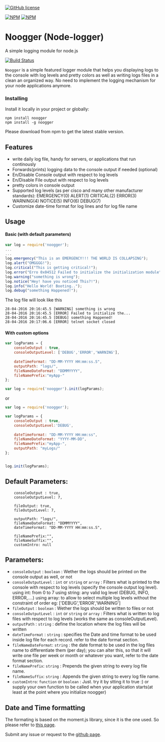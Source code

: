 [![GitHub license](https://img.shields.io/github/license/mashape/apistatus.svg)](https://github.com/mkozjak/node-telnet-client/blob/master/LICENSE)

[![NPM](https://nodei.co/npm/noogger.png?downloads=true&downloadRank=true&stars=true)](https://nodei.co/npm/noogger/)
[![NPM](https://nodei.co/npm-dl/noogger.png?height=2)](https://nodei.co/npm/noogger/)

# Noogger (Node-logger)

A simple logging module for node.js


[![Build Status](https://travis-ci.org/websockets/ws.svg?branch=master)](https://travis-ci.org/websockets/ws)

`Noogger` is a simple featured logger module that helps you displaying logs to the console with log levels and pretty colors
 as well as writing logs files in a clean an organized way.
No need to implement the logging mechanism for your node applications anymore.


### Installing
Install it locally in your project or globally:
```
npm install noogger
npm install -g noogger
```

Please download from npm to get the latest stable version.

## Features

-  write daily log file, handy for servers, or applications that run continously
-  Forwards(prints) logging data to the console output if needed (optional)
-  En/Disable Console output with respect to log levels 
-  En/Disable File output with respect to log levels 
-  pretty colors in console output
-  Supported log levels (as per cisco and many other manufacturer standards):
	EMERGENCY(0)
	ALERT(1)
	CRITICAL(2)
	ERROR(3)
	WARNING(4)
	NOTICE(5)
	INFO(6)
	DEBUG(7)
-  Customize date-time format for log lines and for log file name

## Usage

#### Basic (with default parameters)

```js
var log = require('noogger');
...
...
log.emergency("This is an EMERGENCY!!! THE WORLD IS COLLAPSING");
log.alert("OMGGGG!");
log.critical("This is getting critical!");
log.error("Erro 0x04512 Failed to initialize the initialization module");
log.warning("something is wrong");
log.notice("Hey! have you noticed This?!");
log.info("Hello World! Booting..");
log.debug("something Happened!");

```
The log file will look like this
```
28-04-2016 20:16:45.5 [WARNING] something is wrong
28-04-2016 20:16:45.5 [ERROR] Failed to initialize the...
28-04-2016 20:16:45.5 [DEBUG] something Happened!
28-04-2016 20:17:06.6 [ERROR] telnet socket closed
```

#### With custom options

```js
var logParams = {
	consoleOutput : true,
	consoleOutputLevel: ['DEBUG','ERROR','WARNING'],
	
	dateTimeFormat: "DD-MM-YYYY HH:mm:ss.S",
	outputPath: "logs/",
	fileNameDateFormat: "DDMMYYYY",
	fileNamePrefix:"myApp-"
};

var log = require('noogger').init(logParams);

```
or
```js
var log = require('noogger');

var logParams = {
	consoleOutput : true,
	consoleOutputLevel:'DEBUG',
	
	dateTimeFormat: "DD-MM-YYYY HH:mm:ss",
	fileNameDateFormat: "YYYY-MM-DD",
	fileNamePrefix:"myApp-",
	outputPath: "myLogs/"
};


log.init(logParams);
```

## Default Parameters: 
```
	consoleOutput : true,
	consoleOutputLevel: 7, 
	
	fileOutput: true,
	fileOutputLevel: 7, 
	
	outputPath: "logs/",
	fileNameDateFormat: "DDMMYYYY",
	dateTimeFormat: "DD-MM-YYYY HH:mm:ss.S",
	
	fileNamePrefix:"",
	fileNameSuffix:"",
	customIntro: null
```

## Parameters: 
-  	`consoleOutput` : `boolean` : Wether the logs should be printed on the console output as well, or not
-  	`consoleOutputLevel` : `int` or `string` or `array`  : Filters what is printed to the console with respect to log levels (specify the console output log level).
   	using int: from 0 to 7 
  	using string: any valid log level (DEBUG, INFO, ERROR,....)
  	using array: to allow to select multiple log levels without the constraint of order  eg: ['DEBUG','ERROR','WARNING']
-  	`fileOutput` : `boolean` : Wether the logs should be written to files or not
-  	`consoleOutputLevel` : `int` or `string` or `array`  : Filters what is written to log files with respect to log levels (works the same as consoleOutputLevel).
-  	`outputPath` : `string` : define the location where the log files  will be written
-  	`dateTimeFormat` : `string` : specifies the Date and time format to be used inside log file for each record.
                             refer to the date format section.
-  	`fileNameDateFormat`: `string` : the date format to be used in the log files name to differentiate them (per day); 
                               you can alter this, so that it will write one file per week or month or whatever you want,
                               refer to the date format section.
-  	`fileNamePrefix`: `string` : Prepends the given string to every log file name.
-  	`fileNameSuffix`: `string` : Appends the given string to every log file name.
-  	`customIntro`: `function` or `boolean` : Just. try it by stting it to true :) or supply your own function to be called when your application starts(at least at the point where you initialize noogger)


## Date and Time formatting

The formating is based on the moment.js library, since it is the one used.
So please refer to [this page][1].

Submit any issue or request to the [github page][2].

[1]: http://momentjs.com/docs/#/displaying/format/
[2]: https://github.com/Xsmael/node-logger/issues
